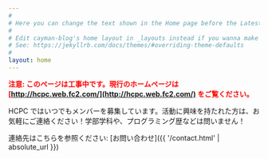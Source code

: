 ```yaml
---
#
# Here you can change the text shown in the Home page before the Latest Posts section.
#
# Edit cayman-blog's home layout in _layouts instead if you wanna make some changes
# See: https://jekyllrb.com/docs/themes/#overriding-theme-defaults
#
layout: home
---
```


<span style="color:red;font-weight:bold;">注意: このページは工事中です。現行のホームページは [http://hcpc.web.fc2.com/](http://hcpc.web.fc2.com/) をご覧ください。</span>

HCPC ではいつでもメンバーを募集しています。活動に興味を持たれた方は、お気軽にご連絡ください！学部学科や、プログラミング歴などは問いません！

連絡先はこちらを参照ください: [お問い合わせ]({{ '/contact.html' | absolute_url }})
